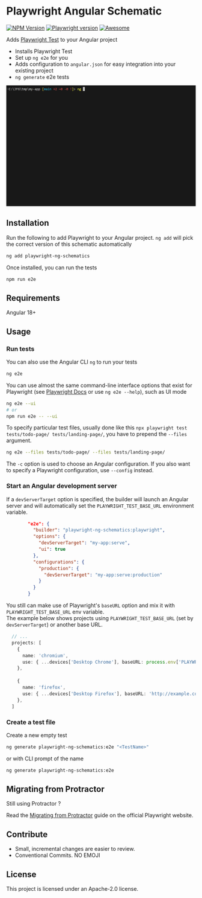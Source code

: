 # Playwright Angular Schematic

[![NPM Version](https://img.shields.io/npm/v/playwright-ng-schematics)](https://www.npmjs.com/package/playwright-ng-schematics)
[![Playwright version](https://img.shields.io/npm/v/playwright?label=Playwright)](https://playwright.dev/)
[![Awesome](https://awesome.re/badge.svg)](https://github.com/mxschmitt/awesome-playwright)

Adds [Playwright Test](https://playwright.dev/) to your Angular project 

- Installs Playwright Test
- Set up `ng e2e` for you
- Adds configuration to `angular.json` for easy integration into your existing project
- `ng generate` e2e tests

<img src="docs/playwright-schematics.gif" alt="demo of ng e2e installing Playwright, then running end-to-end tests" width="800"/>

## Installation

Run the following to add Playwright to your Angular project. `ng add` will pick the correct version of this schematic automatically
```bash
ng add playwright-ng-schematics
```

Once installed, you can run the tests
```bash
npm run e2e
```

## Requirements

Angular 18+

## Usage

### Run tests

You can also use the Angular CLI `ng` to run your tests
```bash
ng e2e
```

You can use almost the same command-line interface options that exist for Playwright (see [Playwright Docs](https://playwright.dev/docs/test-cli) or use `ng e2e --help`), such as UI mode
```bash
ng e2e --ui
# or
npm run e2e -- --ui
```

To specify particular test files, usually done like this `npx playwright test tests/todo-page/ tests/landing-page/`, you have to prepend the `--files` argument.
```bash
ng e2e --files tests/todo-page/ --files tests/landing-page/
```
The `-c` option is used to choose an Angular configuration. If you also want to specify a Playwright configuration, use `--config` instead.

### Start an Angular development server

If a `devServerTarget` option is specified, the builder will launch an Angular server and will automatically set the `PLAYWRIGHT_TEST_BASE_URL` environment variable.

```json title="angular.json"
        "e2e": {
          "builder": "playwright-ng-schematics:playwright",
          "options": {
            "devServerTarget": "my-app:serve",
            "ui": true
          },
          "configurations": {
            "production": {
              "devServerTarget": "my-app:serve:production"
            }
          }
        }
```

You still can make use of Playwright's `baseURL` option and mix it with `PLAYWRIGHT_TEST_BASE_URL` env variable.  
The example below shows projects using `PLAYWRIGHT_TEST_BASE_URL` (set by `devServerTarget`) or another base URL.

```ts title="playwright.config.ts"
  // ...
  projects: [
    {
      name: 'chromium',
      use: { ...devices['Desktop Chrome'], baseURL: process.env['PLAYWRIGHT_TEST_BASE_URL'] },
    },

    {
      name: 'firefox',
      use: { ...devices['Desktop Firefox'], baseURL: 'http://example.com' },
    },
  ]
```

### Create a test file

Create a new empty test
```bash
ng generate playwright-ng-schematics:e2e "<TestName>"
```

or with CLI prompt of the name
```bash
ng generate playwright-ng-schematics:e2e
```

## Migrating from Protractor

Still using Protractor ?

Read the [Migrating from Protractor](https://playwright.dev/docs/protractor) guide on the official Playwright website.

## Contribute

- Small, incremental changes are easier to review.
- Conventional Commits. NO EMOJI

## License

This project is licensed under an Apache-2.0 license.
